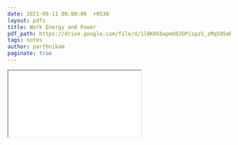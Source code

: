 ```yaml
---
date: 2021-09-11 00:00:00  +0530
layout: pdfs
title: Work Energy and Power
pdf_path: https://drive.google.com/file/d/1l0KHSbapmU8JOPispzS_zMq59SmRf56X/preview?usp=sharing
tags: notes
author: parthnikam
paginate: true
---
```


<iframe class="embed-pdf" src="{{ page.pdf_path }}#toolbar=0" seamless="seamless" scrolling="no" style="overflow:hidden"></iframe>
